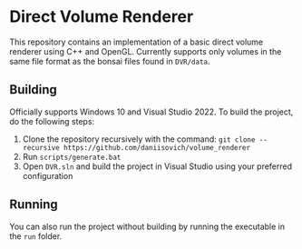 # Direct Volume Renderer

This repository contains an implementation of a basic direct volume renderer using C++ and OpenGL. 
Currently supports only volumes in the same file format as the bonsai files found in `DVR/data`.

## Building

Officially supports Windows 10 and Visual Studio 2022. To build the project, do the following steps:

1. Clone the repository recursively with the command: `git clone --recursive https://github.com/daniisovich/volume_renderer`
2. Run `scripts/generate.bat`
3. Open `DVR.sln` and build the project in Visual Studio using your preferred configuration

## Running

You can also run the project without building by running the executable in the `run` folder.
